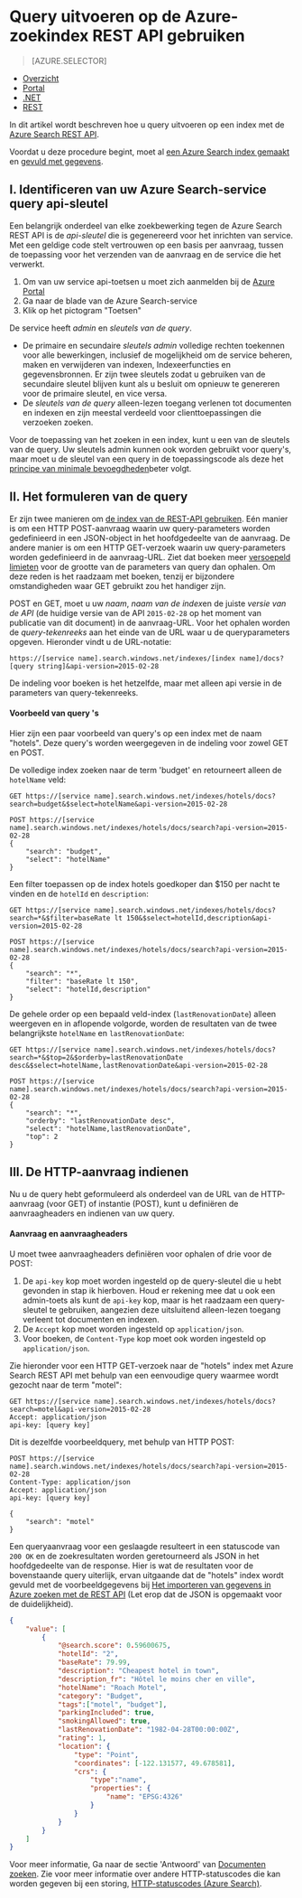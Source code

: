 <properties
    pageTitle="Uw Azure Search-Index met de REST API query | Microsoft Azure | De zoekservice hosted cloud"
    description="Een zoekopdracht in Azure zoekopdracht samenstellen en gebruiken van zoekparameters zoekresultaten filteren en sorteren."
    services="search"
    documentationCenter=""
    manager="jhubbard"
    authors="ashmaka"
/>

<tags
    ms.service="search"
    ms.devlang="na"
    ms.workload="search"
    ms.topic="get-started-article"
    ms.tgt_pltfrm="na"
    ms.date="08/29/2016"
    ms.author="ashmaka"/>

# <a name="query-your-azure-search-index-using-the-rest-api"></a>Query uitvoeren op de Azure-zoekindex REST API gebruiken
> [AZURE.SELECTOR]
- [Overzicht](search-query-overview.md)
- [Portal](search-explorer.md)
- [.NET](search-query-dotnet.md)
- [REST](search-query-rest-api.md)

In dit artikel wordt beschreven hoe u query uitvoeren op een index met de [Azure Search REST API](https://msdn.microsoft.com/library/azure/dn798935.aspx).

Voordat u deze procedure begint, moet al [een Azure Search index gemaakt](search-what-is-an-index.md) en [gevuld met gegevens](search-what-is-data-import.md).

## <a name="i-identify-your-azure-search-services-query-api-key"></a>I. Identificeren van uw Azure Search-service query api-sleutel
Een belangrijk onderdeel van elke zoekbewerking tegen de Azure Search REST API is de *api-sleutel* die is gegenereerd voor het inrichten van service. Met een geldige code stelt vertrouwen op een basis per aanvraag, tussen de toepassing voor het verzenden van de aanvraag en de service die het verwerkt.

1. Om van uw service api-toetsen u moet zich aanmelden bij de [Azure Portal](https://portal.azure.com/)
2. Ga naar de blade van de Azure Search-service
3. Klik op het pictogram "Toetsen"

De service heeft *admin* en *sleutels van de query*.

 - De primaire en secundaire *sleutels admin* volledige rechten toekennen voor alle bewerkingen, inclusief de mogelijkheid om de service beheren, maken en verwijderen van indexen, Indexeerfuncties en gegevensbronnen. Er zijn twee sleutels zodat u gebruiken van de secundaire sleutel blijven kunt als u besluit om opnieuw te genereren voor de primaire sleutel, en vice versa.
 - De *sleutels van de query* alleen-lezen toegang verlenen tot documenten en indexen en zijn meestal verdeeld voor clienttoepassingen die verzoeken zoeken.

Voor de toepassing van het zoeken in een index, kunt u een van de sleutels van de query. Uw sleutels admin kunnen ook worden gebruikt voor query's, maar moet u de sleutel van een query in de toepassingscode als deze het [principe van minimale bevoegdheden](https://en.wikipedia.org/wiki/Principle_of_least_privilege)beter volgt.

## <a name="ii-formulate-your-query"></a>II. Het formuleren van de query
Er zijn twee manieren om [de index van de REST-API gebruiken](https://msdn.microsoft.com/library/azure/dn798927.aspx). Eén manier is om een HTTP POST-aanvraag waarin uw query-parameters worden gedefinieerd in een JSON-object in het hoofdgedeelte van de aanvraag. De andere manier is om een HTTP GET-verzoek waarin uw query-parameters worden gedefinieerd in de aanvraag-URL. Ziet dat boeken meer [versoepeld limieten](https://msdn.microsoft.com/library/azure/dn798927.aspx) voor de grootte van de parameters van query dan ophalen. Om deze reden is het raadzaam met boeken, tenzij er bijzondere omstandigheden waar GET gebruikt zou het handiger zijn.

POST en GET, moet u uw *naam*, *naam van de index*en de juiste *versie van de API* (de huidige versie van de API `2015-02-28` op het moment van publicatie van dit document) in de aanvraag-URL. Voor het ophalen worden de *query-tekenreeks* aan het einde van de URL waar u de queryparameters opgeven. Hieronder vindt u de URL-notatie:

    https://[service name].search.windows.net/indexes/[index name]/docs?[query string]&api-version=2015-02-28

De indeling voor boeken is het hetzelfde, maar met alleen api versie in de parameters van query-tekenreeks.



#### <a name="example-queries"></a>Voorbeeld van query 's

Hier zijn een paar voorbeeld van query's op een index met de naam "hotels". Deze query's worden weergegeven in de indeling voor zowel GET en POST.

De volledige index zoeken naar de term 'budget' en retourneert alleen de `hotelName` veld:

```
GET https://[service name].search.windows.net/indexes/hotels/docs?search=budget&$select=hotelName&api-version=2015-02-28

POST https://[service name].search.windows.net/indexes/hotels/docs/search?api-version=2015-02-28
{
    "search": "budget",
    "select": "hotelName"
}
```

Een filter toepassen op de index hotels goedkoper dan $150 per nacht te vinden en de `hotelId` en `description`:

```
GET https://[service name].search.windows.net/indexes/hotels/docs?search=*&$filter=baseRate lt 150&$select=hotelId,description&api-version=2015-02-28

POST https://[service name].search.windows.net/indexes/hotels/docs/search?api-version=2015-02-28
{
    "search": "*",
    "filter": "baseRate lt 150",
    "select": "hotelId,description"
}
```

De gehele order op een bepaald veld-index (`lastRenovationDate`) alleen weergeven en in aflopende volgorde, worden de resultaten van de twee belangrijkste `hotelName` en `lastRenovationDate`:

```
GET https://[service name].search.windows.net/indexes/hotels/docs?search=*&$top=2&$orderby=lastRenovationDate desc&$select=hotelName,lastRenovationDate&api-version=2015-02-28

POST https://[service name].search.windows.net/indexes/hotels/docs/search?api-version=2015-02-28
{
    "search": "*",
    "orderby": "lastRenovationDate desc",
    "select": "hotelName,lastRenovationDate",
    "top": 2
}
```

## <a name="iii-submit-your-http-request"></a>III. De HTTP-aanvraag indienen
Nu u de query hebt geformuleerd als onderdeel van de URL van de HTTP-aanvraag (voor GET) of instantie (POST), kunt u definiëren de aanvraagheaders en indienen van uw query.

#### <a name="request-and-request-headers"></a>Aanvraag en aanvraagheaders
U moet twee aanvraagheaders definiëren voor ophalen of drie voor de POST:
1. De `api-key` kop moet worden ingesteld op de query-sleutel die u hebt gevonden in stap ik hierboven. Houd er rekening mee dat u ook een admin-toets als kunt de `api-key` kop, maar is het raadzaam een query-sleutel te gebruiken, aangezien deze uitsluitend alleen-lezen toegang verleent tot documenten en indexen.
2. De `Accept` kop moet worden ingesteld op `application/json`.
3. Voor boeken, de `Content-Type` kop moet ook worden ingesteld op `application/json`.

Zie hieronder voor een HTTP GET-verzoek naar de "hotels" index met Azure Search REST API met behulp van een eenvoudige query waarmee wordt gezocht naar de term "motel":

```
GET https://[service name].search.windows.net/indexes/hotels/docs?search=motel&api-version=2015-02-28
Accept: application/json
api-key: [query key]
```

Dit is dezelfde voorbeeldquery, met behulp van HTTP POST:

```
POST https://[service name].search.windows.net/indexes/hotels/docs/search?api-version=2015-02-28
Content-Type: application/json
Accept: application/json
api-key: [query key]

{
    "search": "motel"
}
```

Een queryaanvraag voor een geslaagde resulteert in een statuscode van `200 OK` en de zoekresultaten worden geretourneerd als JSON in het hoofdgedeelte van de response. Hier is wat de resultaten voor de bovenstaande query uiterlijk, ervan uitgaande dat de "hotels" index wordt gevuld met de voorbeeldgegevens bij [Het importeren van gegevens in Azure zoeken met de REST API](search-import-data-rest-api.md) (Let erop dat de JSON is opgemaakt voor de duidelijkheid).

```JSON
{
    "value": [
        {
            "@search.score": 0.59600675,
            "hotelId": "2",
            "baseRate": 79.99,
            "description": "Cheapest hotel in town",
            "description_fr": "Hôtel le moins cher en ville",
            "hotelName": "Roach Motel",
            "category": "Budget",
            "tags":["motel", "budget"],
            "parkingIncluded": true,
            "smokingAllowed": true,
            "lastRenovationDate": "1982-04-28T00:00:00Z",
            "rating": 1,
            "location": {
                "type": "Point",
                "coordinates": [-122.131577, 49.678581],
                "crs": {
                    "type":"name",
                    "properties": {
                        "name": "EPSG:4326"
                    }
                }
            }
        }
    ]
}
```

Voor meer informatie, Ga naar de sectie 'Antwoord' van [Documenten zoeken](https://msdn.microsoft.com/library/azure/dn798927.aspx). Zie voor meer informatie over andere HTTP-statuscodes die kan worden gegeven bij een storing, [HTTP-statuscodes (Azure Search)](https://msdn.microsoft.com/library/azure/dn798925.aspx).
